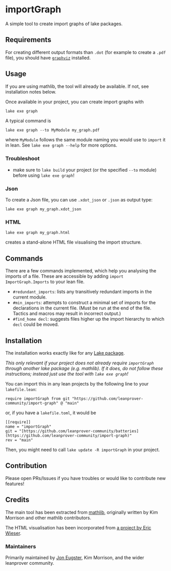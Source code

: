 # importGraph

A simple tool to create import graphs of lake packages.


## Requirements

For creating different output formats than `.dot` (for example to create a `.pdf` file), you should have [`graphviz`](https://graphviz.org/) installed.

## Usage

If you are using mathlib, the tool will already be available. If not, see installation notes below.

Once available in your project, you can create import graphs with

```bash
lake exe graph
```

A typical command is

```
lake exe graph --to MyModule my_graph.pdf
```
where `MyModule` follows the same module naming you would use to `import` it in lean. See `lake exe graph --help` for more options.

### Troubleshoot

* make sure to `lake build` your project (or the specified `--to` module) before using `lake exe graph`!

### Json

To create a Json file, you can use `.xdot_json` or `.json` as output type:

```
lake exe graph my_graph.xdot_json
```

### HTML

```
lake exe graph my_graph.html
```

creates a stand-alone HTML file visualising the import structure.

## Commands

There are a few commands implemented, which help you analysing the imports of a file. These are accessible by adding `import ImportGraph.Imports` to your lean file.

* `#redundant_imports`: lists any transitively redundant imports in the current module.
* `#min_imports`: attempts to construct a minimal set of imports for the declarations
  in the current file.
  (Must be run at the end of the file. Tactics and macros may result in incorrect output.)
* `#find_home decl`: suggests files higher up the import hierarchy to which `decl` could be moved.

## Installation

The installation works exactly like for any [Lake package](https://reservoir.lean-lang.org/).

*This only relevant if your project does not already require `importGraph` through another lake package (e.g. mathlib). If it does, do not follow these instructions; instead just use the tool with `lake exe graph`!*

You can import this in any lean projects by the following line to your `lakefile.lean`:

```lean
require importGraph from git "https://github.com/leanprover-community/import-graph" @ "main"
```

or, if you have a `lakefile.toml`, it would be

```
[[require]]
name = "importGraph"
git = "[https://github.com/leanprover-community/batteries](https://github.com/leanprover-community/import-graph)"
rev = "main"
```

Then, you might need to call `lake update -R importGraph` in your project.

## Contribution

Please open PRs/Issues if you have troubles or would like to contribute new features!

## Credits

The main tool has been extracted from [mathlib](https://github.com/leanprover-community/mathlib4),
originally written by Kim Morrison and other mathlib contributors.

The HTML visualisation has been incorporated from
[a project by Eric Wieser](https://github.com/eric-wieser/mathlib-import-graph).

### Maintainers

Primarily maintained by [Jon Eugster](https://leanprover.zulipchat.com/#narrow/dm/385895-Jon-Eugster), Kim Morrison, and the wider leanprover community.
